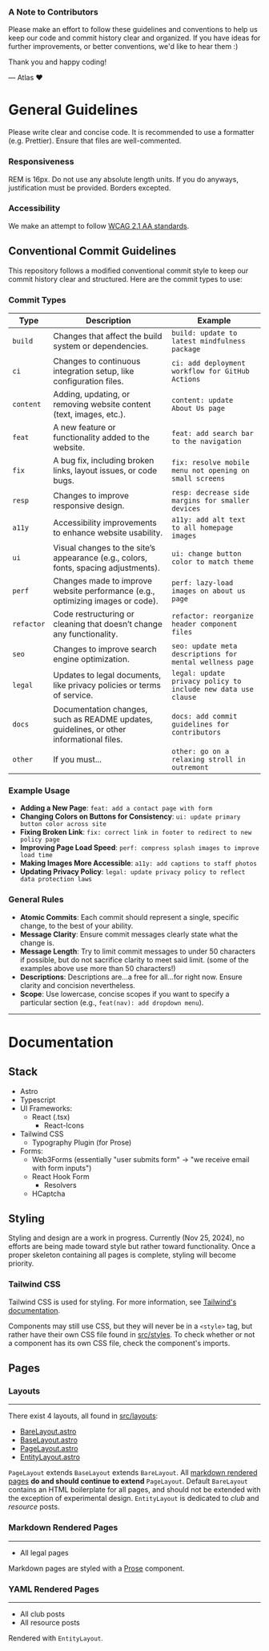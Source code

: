 ### A Note to Contributors

Please make an effort to follow these guidelines and conventions to help us keep our code and commit history clear and organized. If you have ideas for further improvements, or better conventions, we'd like to hear them :)

Thank you and happy coding!

— Atlas ❤️

# General Guidelines

Please write clear and concise code. It is recommended to use a formatter (e.g. Prettier). Ensure that files are well-commented.

### Responsiveness

REM is 16px. Do not use any absolute length units. If you do anyways, justification must be provided. Borders excepted.

### Accessibility

We make an attempt to follow [WCAG 2.1 AA standards](https://www.w3.org/TR/WCAG21/).

## Conventional Commit Guidelines

This repository follows a modified conventional commit style to keep our commit history clear and structured. Here are the commit types to use:

### Commit Types

| Type       | Description                                                                              | Example                                                       |
| ---------- | ---------------------------------------------------------------------------------------- | ------------------------------------------------------------- |
| `build`    | Changes that affect the build system or dependencies.                                    | `build: update to latest mindfulness package`                 |
| `ci`       | Changes to continuous integration setup, like configuration files.                       | `ci: add deployment workflow for GitHub Actions`              |
| `content`  | Adding, updating, or removing website content (text, images, etc.).                      | `content: update About Us page`                               |
| `feat`     | A new feature or functionality added to the website.                                     | `feat: add search bar to the navigation`                      |
| `fix`      | A bug fix, including broken links, layout issues, or code bugs.                          | `fix: resolve mobile menu not opening on small screens`       |
| `resp`     | Changes to improve responsive design.                                                    | `resp: decrease side margins for smaller devices`             |
| `a11y`     | Accessibility improvements to enhance website usability.                                 | `a11y: add alt text to all homepage images`                   |
| `ui`       | Visual changes to the site’s appearance (e.g., colors, fonts, spacing adjustments).      | `ui: change button color to match theme`                      |
| `perf`     | Changes made to improve website performance (e.g., optimizing images or code).           | `perf: lazy-load images on about us page`                     |
| `refactor` | Code restructuring or cleaning that doesn’t change any functionality.                    | `refactor: reorganize header component files`                 |
| `seo`      | Changes to improve search engine optimization.                                           | `seo: update meta descriptions for mental wellness page`      |
| `legal`    | Updates to legal documents, like privacy policies or terms of service.                   | `legal: update privacy policy to include new data use clause` |
| `docs`     | Documentation changes, such as README updates, guidelines, or other informational files. | `docs: add commit guidelines for contributors`                |
| `other`    | If you must...                                                                           | `other: go on a relaxing stroll in outremont`                 |

### Example Usage

-   **Adding a New Page**: `feat: add a contact page with form`
-   **Changing Colors on Buttons for Consistency**: `ui: update primary button color across site`
-   **Fixing Broken Link**: `fix: correct link in footer to redirect to new policy page`
-   **Improving Page Load Speed**: `perf: compress splash images to improve load time`
-   **Making Images More Accessible**: `a11y: add captions to staff photos`
-   **Updating Privacy Policy**: `legal: update privacy policy to reflect data protection laws`

### General Rules

-   **Atomic Commits**: Each commit should represent a single, specific change, to the best of your ability.
-   **Message Clarity**: Ensure commit messages clearly state what the change is.
-   **Message Length**: Try to limit commit messages to under 50 characters if possible, but do not sacrifice clarity to meet said limit. (some of the examples above use more than 50 characters!)
-   **Descriptions**: Descriptions are...a free for all...for right now. Ensure clarity and concision nevertheless.
-   **Scope**: Use lowercase, concise scopes if you want to specify a particular section (e.g., `feat(nav): add dropdown menu`).

---

# Documentation

## Stack

-   Astro
-   Typescript
-   UI Frameworks:
    -   React (.tsx)
        -   React-Icons
-   Tailwind CSS
    -   Typography Plugin (for Prose)
-   Forms:
    -   Web3Forms (essentially "user submits form" -> "we receive email with form inputs")
    -   React Hook Form
        -   Resolvers
    -   HCaptcha

## Styling

Styling and design are a work in progress. Currently (Nov 25, 2024), no efforts are being made toward style but rather toward functionality. Once a proper skeleton containing all pages is complete, styling will become priority.

### Tailwind CSS

Tailwind CSS is used for styling. For more information, see [Tailwind's documentation](https://tailwindcss.com/docs).

Components may still use CSS, but they will never be in a `<style>` tag, but rather have their own CSS file found in [src/styles](src/styles). To check whether or not a component has its own CSS file, check the component's imports.

## Pages

### Layouts

---

There exist 4 layouts, all found in [src/layouts](src/layouts):

-   [BareLayout.astro](src/layouts/BareLayout.astro)
-   [BaseLayout.astro](src/layouts/BaseLayout.astro)
-   [PageLayout.astro](src/layouts/PageLayout.astro)
-   [EntityLayout.astro](src/layouts/EntityLayout.astro)

`PageLayout` extends `BaseLayout` extends `BareLayout`. All [markdown rendered pages](#markdown-rendered-pages) **do and should continue to extend** `PageLayout`. Default `BareLayout` contains an HTML boilerplate for all pages, and should not be extended with the exception of experimental design. `EntityLayout` is dedicated to _club_ and _resource_ posts.

### Markdown Rendered Pages

---

-   All legal pages

Markdown pages are styled with a [Prose](src/components/Prose.astro) component.

### YAML Rendered Pages

---

-   All club posts
-   All resource posts

Rendered with `EntityLayout`.
